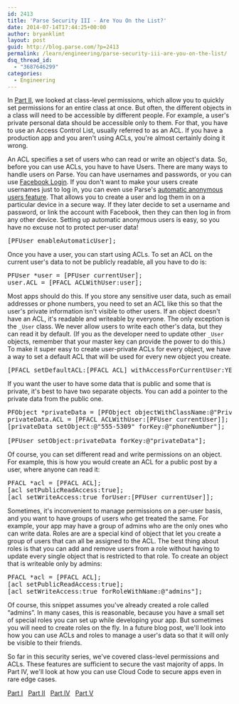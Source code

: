 ```yaml
---
id: 2413
title: 'Parse Security III - Are You On the List?'
date: 2014-07-14T17:44:25+00:00
author: bryanklimt
layout: post
guid: http://blog.parse.com/?p=2413
permalink: /learn/engineering/parse-security-iii-are-you-on-the-list/
dsq_thread_id:
  - "3687646299"
categories:
  - Engineering
---
```

In <a href="http://blog.parse.com/2014/07/07/parse-security-ii-class-hysteria/" target="_blank">Part II</a>, we looked at class-level permissions, which allow you to quickly set permissions for an entire class at once. But often, the different objects in a class will need to be accessible by different people. For example, a user's private personal data should be accessible only to them. For that, you have to use an Access Control List, usually referred to as an ACL. If you have a production app and you aren't using ACLs, you're almost certainly doing it wrong.

An ACL specifies a set of users who can read or write an object's data. So, before you can use ACLs, you have to have Users. There are many ways to handle users on Parse. You can have usernames and passwords, or you can use <a href="https://developers.facebook.com/docs/facebook-login/v2.0" target="_blank">Facebook Login</a>. If you don't want to make your users create usernames just to log in, you can even use Parse's <a href="http://blog.parse.com/2012/04/02/protect-user-data-with-new-parse-features/" target="_blank">automatic anonymous users feature</a>. That allows you to create a user and log them in on a particular device in a secure way. If they later decide to set a username and password, or link the account with Facebook, then they can then log in from any other device. Setting up automatic anonymous users is easy, so you have no excuse not to protect per-user data!

<pre class="brush: objc; gutter: false">[PFUser enableAutomaticUser];</pre>

Once you have a user, you can start using ACLs. To set an ACL on the current user's data to not be publicly readable, all you have to do is:

<pre class="brush: objc; gutter: false">PFUser *user = [PFUser currentUser];
user.ACL = [PFACL ACLWithUser:user];</pre>

Most apps should do this. If you store any sensitive user data, such as email addresses or phone numbers, you need to set an ACL like this so that the user's private information isn't visible to other users. If an object doesn't have an ACL, it's readable and writeable by everyone. The only exception is the `_User` class. We never allow users to write each other's data, but they can read it by default. (If you as the developer need to update other `_User` objects, remember that your master key can provide the power to do this.) To make it super easy to create user-private ACLs for every object, we have a way to set a default ACL that will be used for every new object you create.

<pre class="brush: objc; gutter: false">[PFACL setDefaultACL:[PFACL ACL] withAccessForCurrentUser:YES];</pre>

If you want the user to have some data that is public and some that is private, it's best to have two separate objects. You can add a pointer to the private data from the public one.

<pre class="brush: objc; gutter: false">PFObject *privateData = [PFObject objectWithClassName:@"PrivateUserData"];
privateData.ACL = [PFACL ACLWithUser:[PFUser currentUser]];
[privateData setObject:@"555-5309" forKey:@"phoneNumber"];

[PFUser setObject:privateData forKey:@"privateData"];</pre>

Of course, you can set different read and write permissions on an object. For example, this is how you would create an ACL for a public post by a user, where anyone can read it:

<pre class="brush: objc; gutter: false">PFACL *acl = [PFACL ACL];
[acl setPublicReadAccess:true];
[acl setWriteAccess:true forUser:[PFUser currentUser]];</pre>

Sometimes, it's inconvenient to manage permissions on a per-user basis, and you want to have groups of users who get treated the same. For example, your app may have a group of admins who are the only ones who can write data. Roles are are a special kind of object that let you create a group of users that can all be assigned to the ACL. The best thing about roles is that you can add and remove users from a role without having to update every single object that is restricted to that role. To create an object that is writeable only by admins:

<pre class="brush: objc; gutter: false">PFACL *acl = [PFACL ACL];
[acl setPublicReadAccess:true];
[acl setWriteAccess:true forRoleWithName:@"admins"];</pre>

Of course, this snippet assumes you've already created a role called “admins”. In many cases, this is reasonable, because you have a small set of special roles you can set up while developing your app. But sometimes you will need to create roles on the fly. In a future blog post, we'll look into how you can use ACLs and roles to manage a user's data so that it will only be visible to their friends.

So far in this security series, we've covered class-level permissions and ACLs. These features are sufficient to secure the vast majority of apps. In Part IV, we'll look at how you can use Cloud Code to secure apps even in rare edge cases.

<span style="text-decoration: underline;"><a href="http://blog.parse.com/2014/06/30/parse-security-i-are-you-the-key-master/" target="_blank">Part I</a></span>   <span style="text-decoration: underline;"><a href="http://blog.parse.com/2014/07/07/parse-security-ii-class-hysteria/" target="_blank">Part II</a></span>   <span style="text-decoration: underline;"><a href="http://blog.parse.com/2014/07/21/parse-security-iv-ahead-in-the-cloud/" target="_blank">Part IV</a></span>   <span style="text-decoration: underline;"><a href="http://blog.parse.com/2014/07/28/parse-security-v-how-to-make-friends/" target="_blank">Part V</a></span>